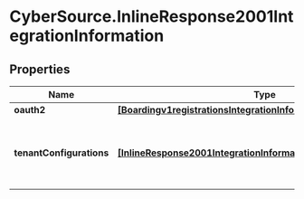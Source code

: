# CyberSource.InlineResponse2001IntegrationInformation

## Properties
Name | Type | Description | Notes
------------ | ------------- | ------------- | -------------
**oauth2** | [**[Boardingv1registrationsIntegrationInformationOauth2]**](Boardingv1registrationsIntegrationInformationOauth2.md) |  | [optional] 
**tenantConfigurations** | [**[InlineResponse2001IntegrationInformationTenantConfigurations]**](InlineResponse2001IntegrationInformationTenantConfigurations.md) | tenantConfigurations is an array of objects that includes the tenant information this merchant is associated with. | [optional] 


